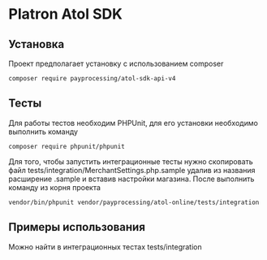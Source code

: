 Platron Atol SDK
===============
## Установка

Проект предполагает установку с использованием composer
<pre><code>composer require payprocessing/atol-sdk-api-v4</pre></code>

## Тесты
Для работы тестов необходим PHPUnit, для его установки необходимо выполнить команду
```
composer require phpunit/phpunit
```
Для того, чтобы запустить интеграционные тесты нужно скопировать файл tests/integration/MerchantSettings.php.sample удалив 
из названия расширение .sample и вставив настройки магазина. После выполнить команду из корня проекта
```
vendor/bin/phpunit vendor/payprocessing/atol-online/tests/integration
```

## Примеры использования

Можно найти в интеграционных тестах tests/integration
